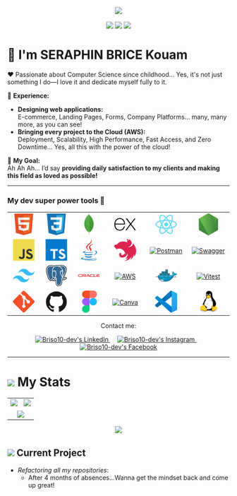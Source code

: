 <p align="center">
  <a href="https://github.com/DenverCoder1/readme-typing-svg"><img src="https://readme-typing-svg.herokuapp.com?lines=HELLO+WORLD!+🌍;Glad+to+see+you+on+my+profile.;Just+check+out+my+projects.🤌;and+feel+free+to+connect!!!+😉;&center=true&width=500&height=50"></a>
</p>

<p>
<div align="center" target="_blank">
  <img src="https://img.shields.io/github/followers/Briso10-dev?style=social">
  <img src="https://img.shields.io/badge/Follow-%40Briso_dev-ff69b4?style=social&logo=instagram">
  <img src="https://img.shields.io/github/stars/Briso10-dev">
</div>
</p>

# 👋 I'm SERAPHIN BRICE Kouam  

❤️ Passionate about Computer Science since childhood... Yes, it's not just something I do—I love it and dedicate myself fully to it.  

🚀 **Experience:**  
   - **Designing web applications:**  
     E-commerce, Landing Pages, Forms, Company Platforms... many, many more, as you can see!  
   - **Bringing every project to the Cloud (AWS):**  
     Deployment, Scalability, High Performance, Fast Access, and Zero Downtime... Yes, all this with the power of the cloud!  

🎯 **My Goal:**  
   Ah Ah Ah... I’d say **providing daily satisfaction to my clients and making this field as loved as possible!**  
    
---
### My dev super power tools 🫰
<table align="center" cellpadding="10"> 
    <!-- First Row: Languages -->
    <tr>
        <td align="center" width="96">
            <a href="https://developer.mozilla.org/en-US/docs/Web/CSS" target="_blank">
                <img src="https://raw.githubusercontent.com/devicons/devicon/master/icons/html5/html5-original.svg" width="50" height="50" alt="CSS"/>
            </a>
        </td>
	 <td align="center" width="96">
            <a href="https://developer.mozilla.org/en-US/docs/Web/CSS" target="_blank">
                <img src="https://raw.githubusercontent.com/devicons/devicon/master/icons/css3/css3-original.svg" width="50" height="50" alt="CSS"/>
            </a>
        </td>
       <td align="center" width="96">
            <a href="https://www.mongodb.com/" target="_blank">
                <img src="https://raw.githubusercontent.com/devicons/devicon/master/icons/mongodb/mongodb-original.svg" width="50" height="50" alt="MongoDB"/>
            </a>
        </td>
      <td align="center" width="96">
            <a href="https://expressjs.com/" target="_blank">
                <img src="https://raw.githubusercontent.com/devicons/devicon/master/icons/express/express-original.svg" width="50" height="50" alt="Express.js"/>
            </a>
        </td>
          <td align="center" width="96">
            <a href="https://react.dev/" target="_blank">
                <img src="https://raw.githubusercontent.com/devicons/devicon/master/icons/react/react-original.svg" width="50" height="50" alt="React"/>
            </a>
        </td>
        </td>
       <td align="center" width="96">
            <a href="https://nodejs.org/" target="_blank">
                <img src="https://raw.githubusercontent.com/devicons/devicon/master/icons/nodejs/nodejs-original.svg" width="50" height="50" alt="Node.js"/>
            </a>
        </td>
    </tr>
    <!-- Second Row: Backend -->
    <tr>
          <td align="center" width="96">
            <a href="https://developer.mozilla.org/en-US/docs/Web/JavaScript" target="_blank">
                <img src="https://raw.githubusercontent.com/devicons/devicon/master/icons/javascript/javascript-original.svg" width="50" height="50" alt="JavaScript"/>
            </a>
        </td>
        <td align="center" width="96">
            <a href="https://www.typescriptlang.org/" target="_blank">
                <img src="https://raw.githubusercontent.com/devicons/devicon/master/icons/typescript/typescript-original.svg" width="50" height="50" alt="TypeScript"/>
            </a>
        </td>
	<td align="center" width="96">
            <a href="https://www.java.com/" target="_blank">
                <img src="https://raw.githubusercontent.com/devicons/devicon/master/icons/java/java-original.svg" width="50" height="50" alt="Java"/>
            </a>
        </td>
	<td align="center" width="96">
            <a href="https://nestjs.com/" target="_blank">
                <img src="https://raw.githubusercontent.com/devicons/devicon/master/icons/nestjs/nestjs-original.svg" width="50" height="50" alt="NestJS"/>
            </a>
        </td>
	<td align="center" width="96">
   		 <a href="https://www.postman.com/" target="_blank" rel="noreferrer"> 
        	     <img src="https://www.vectorlogo.zone/logos/getpostman/getpostman-icon.svg" width="50" height="50" alt="Postman"/>
    		</a>
	</td>
        <td align="center" width="96">
    		<a href="https://swagger.io/" target="_blank" rel="noreferrer"> 
        		<img src="https://upload.wikimedia.org/wikipedia/commons/a/ab/Swagger-logo.png" width="50" height="50" alt="Swagger"/>
    		</a>
	</td>
    </tr>
    <!-- Third Row: Databases -->
    <tr>
	 <td align="center" width="96">
    	<a href="https://tailwindcss.com/" target="_blank" rel="noreferrer"> 
        <img src="https://raw.githubusercontent.com/devicons/devicon/master/icons/tailwindcss/tailwindcss-original.svg" width="50" height="50" alt="TailwindCSS"/>
    	</a>
	</td>
	<td align="center" width="96">
            <a href="https://www.postgresql.org/" target="_blank">
                <img src="https://raw.githubusercontent.com/devicons/devicon/master/icons/postgresql/postgresql-original.svg" width="50" height="50" alt="PostgreSQL"/>
            </a>
        </td>
	 <td align="center" width="96">
       <a href="https://www.oracle.com/database/" target="_blank" rel="noreferrer"> 
         <img src="https://raw.githubusercontent.com/devicons/devicon/master/icons/oracle/oracle-original.svg" width="50" height="50" alt="Oracle Database"/>
       </a>
      </td>
	<td align="center" width="96">
    	   <a href="https://aws.amazon.com/" target="_blank" rel="noreferrer"> 
        	<img src="https://upload.wikimedia.org/wikipedia/commons/9/93/Amazon_Web_Services_Logo.svg" width="50" height="50" alt="AWS"/>
   	  </a>
	</td>
	<td align="center" width="96">
    	<a href="https://www.docker.com/" target="_blank" rel="noreferrer"> 
        <img src="https://raw.githubusercontent.com/devicons/devicon/master/icons/docker/docker-original.svg" width="50" height="50" alt="Docker"/>
    	</a>
	</td>
	<td align="center" width="96">
    <a href="https://vitest.dev/" target="_blank" rel="noreferrer"> 
        <img src="https://devio2024-media.developers.io/image/upload/v1727199919/user-gen-eyecatch/ca7zvx4bfcarrxw3dwue.webp" height="70" alt="Vitest"/>
    </a>
</td>		 
    </tr>
    <!-- Fourth Row: Databases -->
    <tr>
	 <td align="center" width="96">
            <a href="https://git-scm.com/" target="_blank" rel="noreferrer"> 
                <img src="https://raw.githubusercontent.com/devicons/devicon/master/icons/git/git-original.svg" width="50" height="50" alt="Git"/>
            </a>
        </td>
	<td align="center" width="96">
            <a href="https://github.com/" target="_blank" rel="noreferrer"> 
                <img src="https://raw.githubusercontent.com/devicons/devicon/master/icons/github/github-original.svg" width="50" height="50" alt="GitHub"/>
            </a>
        </td>
          <td align="center" width="96">
            <a href="https://www.figma.com/" target="_blank" rel="noreferrer"> 
                <img src="https://raw.githubusercontent.com/devicons/devicon/master/icons/figma/figma-original.svg" width="50" height="50" alt="Figma"/>
            </a>
        </td>
	 <td align="center" width="96">
    	<a href="https://www.canva.com/" target="_blank" rel="noreferrer"> 
        <img src="https://1000logos.net/wp-content/uploads/2020/03/Canva-icon.png" height="60" alt="Canva"/>
    	</a>
	</td>
	<td align="center" width="96">
            <a href="https://code.visualstudio.com/" target="_blank" rel="noreferrer"> 
                <img src="https://raw.githubusercontent.com/devicons/devicon/master/icons/vscode/vscode-original.svg" width="50" height="50"/>
            </a>
        </td>
        <td align="center" width="96">
            <a href="https://www.linux.org/" target="_blank" rel="noreferrer"> 
                <img src="https://raw.githubusercontent.com/devicons/devicon/master/icons/linux/linux-original.svg" width="50" height="50" alt="Linux"/>
            </a>
        </td>
    </tr>
</table>

<p align="center">Contact me:</p>
<p>
<div align="center">
	<a href="https://linkedin.com/in/brice-kouam-5113b8262" rel="nofollow">
	 	<img alt="Briso10-dev's LinkedIn" width="22px" src="https://upload.wikimedia.org/wikipedia/commons/thumb/8/81/LinkedIn_icon.svg/2048px-LinkedIn_icon.svg.png" style="max-width: 100%;">
	</a> &nbsp &nbsp
	<a href="https://www.instagram.com/briso_dev/" rel="nofollow">
  		<img alt="Briso10-dev's Instagram" width="22px" src="https://upload.wikimedia.org/wikipedia/commons/thumb/9/95/Instagram_logo_2022.svg/1200px-Instagram_logo_2022.svg.png" style="max-width: 100%;">
	</a> &nbsp &nbsp
	<a href="https://fb.com/brice.kouam.71" rel="nofollow">
  		<img alt="Briso10-dev's Facebook" width="22px" src="https://upload.wikimedia.org/wikipedia/commons/c/cd/Facebook_logo_%28square%29.png" style="max-width: 100%;">
	</a>
</div>
</p>

---
<!--Statistics -->
# <img src="https://media4.giphy.com/media/MIGbtLZoVjbl0bYbAd/giphy.gif?cid=ecf05e472t2h0i8d7dcjaoau9iqtchhr899hxmpxzzgc7lyw&rid=giphy.gif" width="30">  My Stats
<!-- A resume of my stats -->
<table cellpadding="0" border="0">
  <tr style="padding: 0">
    <!-- GitHub Stats Card -->  
    <td valign="top"><img height="200" src="https://github-readme-stats.vercel.app/api?username=Briso10-dev&count_private=true&show_icons=true&theme=tokyonight&hide_border=true&custom_title=My%20GitHub%20Stats"/></td>
    <!-- GitHub Top Language Card -->
    <td valign="top"><img height="200" src="https://github-readme-stats.vercel.app/api/top-langs/?username=Briso10-dev&langs_count=6&layout=compact&theme=tokyonight&hide_border=true&hide=HTML&custom_title=Top%20Languages"/></td>
  </tr>
  <tr style="padding: 0">
      <td valign="top" colspan="2" align="center"><img align="center" height="200" src="http://github-profile-summary-cards.vercel.app/api/cards/productive-time?username=Briso10-dev&theme=2077&utcOffset=8" /></td>
  </tr>
</table>
<!--counter -->
<p align="center"><img src="https://profile-counter.glitch.me/{Briso10-dev}/count.svg"></p>

<!--Current Project -->
## <img src="https://media1.giphy.com/media/Q8PQ1KuarrYucCMVTJ/giphy.gif?cid=ecf05e47odgm8bs8cmb8cf1ijmfzqaeeu9fzmx6nbcv06ky2&rid=giphy.gif" width="30"> Current Project
<ul>			
	<li><i><a>Refactoring all my repositories</a></i>:<ul><li>After 4 months of absences...Wanna get the mindset back and  come up great!</li></ul></li>
	
